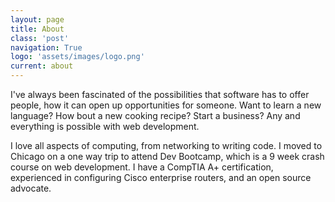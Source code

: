 ```yaml
---
layout: page
title: About
class: 'post'
navigation: True
logo: 'assets/images/logo.png'
current: about
---
```

I've always been fascinated of the possibilities that software has to offer people, how it can open up opportunities for someone. Want to learn a new language? How bout a new cooking recipe? Start a business? Any and everything is possible with web development.

I love all aspects of computing, from networking to writing code. I moved to Chicago on a one way trip to attend Dev Bootcamp, which is a 9 week crash course on web development. I have a CompTIA A+ certification, experienced in configuring Cisco enterprise routers, and an open source advocate.
